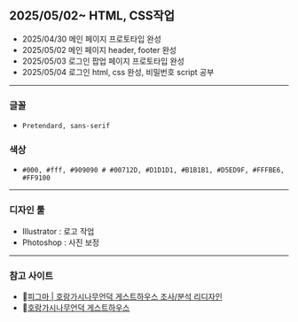 ## 2025/05/02~ HTML, CSS작업
* 2025/04/30 메인 페이지 프로토타입 완성
* 2025/05/02 메인 페이지 header, footer 완성
* 2025/05/03 로그인 팝업 페이지 프로토타입 완성
* 2025/05/04 로그인 html, css 완성, 비밀번호 script 공부
----
### 글꼴
* `Pretendard, sans-serif`
### 색상
* `#000, #fff, #909090 # #00712D, #D1D1D1, #B1B1B1, #D5ED9F, #FFFBE6, #FF9100 `
----
### 디자인 툴
* Illustrator : 로고 작업
* Photoshop : 사진 보정
----
### 참고 사이트
* 🔗<a href="https://www.figma.com/design/jBQfw5yk6CqNztXyKeC5Vm/%EC%B1%84%EC%88%98%EB%A6%BC-%EA%B2%8C%EC%8A%A4%ED%8A%B8%ED%95%98%EC%9A%B0%EC%8A%A4-%EC%A1%B0%EC%82%AC-%EB%B6%84%EC%84%9D-%EB%A6%AC%EB%94%94%EC%9E%90%EC%9D%B8?node-id=150-21&t=K6SKu1WBAIXfM1uN-1" traget="_blank">피그마 | 호랑가시나무언덕 게스트하우스 조사/분석 리디자인<a>
* 🔗<a href="http://www.horanggasy.kr/" traget="_blank">호랑가시나무언덕 게스트하우스</a>
